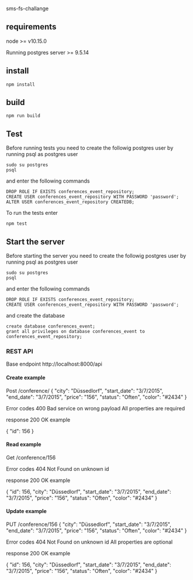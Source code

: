 sms-fs-challange

## requirements

node >= v10.15.0

Running postgres server >= 9.5.14

## install

```
npm install
```

## build

```
npm run build
```

## Test

Before running tests you need to create the followig postgres user by running psql as postgres user

```
sudo su postgres
psql
```

and enter the following commands

```
DROP ROLE IF EXISTS conferences_event_repository;
CREATE USER conferences_event_repository WITH PASSWORD 'password';
ALTER USER conferences_event_repository CREATEDB;
```

To run the tests enter

```
npm test
```

## Start the server

Before starting the server you need to create the followig postgres user by running psql as postgres user

```
sudo su postgres
psql
```

and enter the following commands

```
DROP ROLE IF EXISTS conferences_event_repository;
CREATE USER conferences_event_repository WITH PASSWORD 'password';
```

and create the database

```
create database conferences_event;
grant all privileges on database conferences_event to conferences_event_repository;
```

### REST API

Base endpoint http://localhost:8000/api

#### Create example

Post /conference/
{
    "city": "Düssedlorf",
    "start_date": "3/7/2015",
    "end_date": "3/7/2015",
    "price": "156",
    "status": "Often",
    "color": "#2434"
}

Error codes 400 Bad service on wrong payload
All properties are required

response 200 OK example

{
    "id": 156
}

#### Read example

Get /conference/156

Error codes 404 Not Found on unknown id

response 200 OK example

{
    "id": 156,
    "city": "Düssedlorf",
    "start_date": "3/7/2015",
    "end_date": "3/7/2015",
    "price": "156",
    "status": "Often",
    "color": "#2434"
}

#### Update example

PUT /conference/156
{
    "city": "Düssedlorf",
    "start_date": "3/7/2015",
    "end_date": "3/7/2015",
    "price": "156",
    "status": "Often",
    "color": "#2434"
}

Error codes 404 Not Found on unknown id
All properties are optional

response 200 OK example

{
    "id": 156,
    "city": "Düssedlorf",
    "start_date": "3/7/2015",
    "end_date": "3/7/2015",
    "price": "156",
    "status": "Often",
    "color": "#2434"
}
